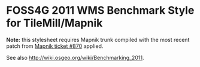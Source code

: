 # FOSS4G 2011 WMS Benchmark Style for TileMill/Mapnik

**Note:** this stylesheet requires Mapnik trunk compiled with the most recent patch from [Mapnik ticket #870](http://trac.mapnik.org/ticket/870) applied.

See also <http://wiki.osgeo.org/wiki/Benchmarking_2011>.
